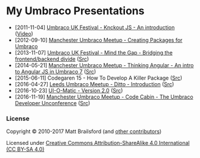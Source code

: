 # My Umbraco Presentations

* [2011-11-04] [Umbraco UK Festival - Knckout JS - An introduction](http://mattbrailsford.github.io/umbraco-presentations/2011/11/04/knockout-js-an-introduction.pdf) ([Video](https://www.youtube.com/watch?v=EI4uhv1noMY))
* [2012-09-10] [Manchester Umbraco Meetup - Creating Packages for Umbraco](http://mattbrailsford.github.io/umbraco-presentations/2012/09/10/Creating%20Packages%20for%20Umbraco.pdf)
* [2013-11-07] [Umbraco UK Festival - Mind the Gap - Bridging the frontend/backend divide](http://mattbrailsford.github.io/umbraco-presentations/2013/11/07/mind-the-gap/index.html) ([Src](../gh-pages/2013/11/07/mind-the-gap))
* [2014-05-21] [Manchester Umbraco Meetup - Thinking Angular - An intro to Angular JS in Umbraco 7](http://mattbrailsford.github.io/umbraco-presentations/2014/05/21/thinking-angular/index.html) ([Src](../gh-pages/2014/05/21/thinking-angular))
* [2015-06-11] Codegaren 15 - How To Develop A Killer Package ([Src](https://github.com/leekelleher/umbraco-talks/tree/master/CG15))
* [2016-04-27] [Leeds Umbraco Meetup - Ditto - Introduction](http://mattbrailsford.github.io/umbraco-presentations/2016/04/27/ditto-introduction/index.html) ([Src](../gh-pages/2016/04/27/ditto-introduction))
* [2016-10-23] [UI-O-Matic - Version 2.0](http://mattbrailsford.github.io/umbraco-presentations/2016/10/23/ui-o-matic-v2/index.html) ([Src](../gh-pages/2016/10/23/ui-o-matic-v2))
* [2016-11-19] [Manchester Umbraco Meetup - Code Cabin - The Umbraco Developer Unconference](http://mattbrailsford.github.io/umbraco-presentations/2016/11/19/codecabin/index.html) ([Src](../gh-pages/2016/11/19/codecabin))

### License

Copyright &copy; 2010-2017 Matt Brailsford (and [other contributors](https://github.com/mattbrailsford/umbraco-presentations/graphs/contributors))

Licensed under [Creative Commons Attribution-ShareAlike 4.0 International (CC BY-SA 4.0)](LICENSE.md)
